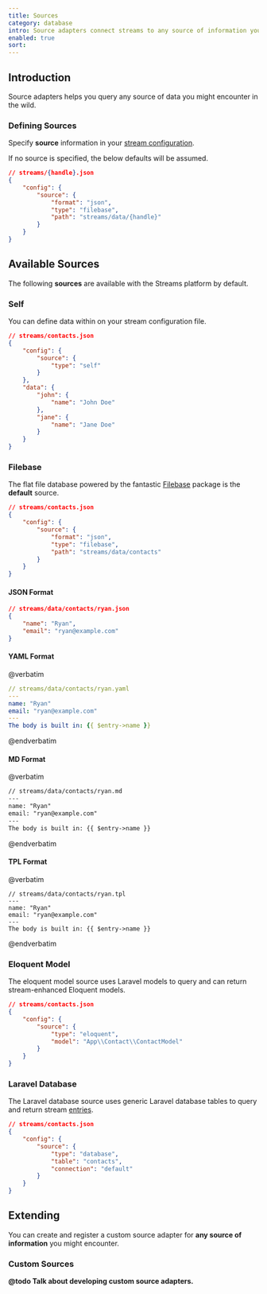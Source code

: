 ```yaml
---
title: Sources
category: database
intro: Source adapters connect streams to any source of information you might encounter.
enabled: true
sort:
---
```


## Introduction

Source adapters helps you query any source of data you might encounter in the wild.

### Defining Sources 

Specify **source** information in your [stream configuration](streams#defining-streams).

If no source is specified, the below defaults will be assumed.


```json
// streams/{handle}.json
{
    "config": {
        "source": {
            "format": "json",
            "type": "filebase",
            "path": "streams/data/{handle}"
        }
    }
}
```


## Available Sources

The following **sources** are available with the Streams platform by default.

### Self

You can define data within on your stream configuration file.

```json
// streams/contacts.json
{
    "config": {
        "source": {
            "type": "self"
        }
    },
    "data": {
        "john": {
            "name": "John Doe"
        },
        "jane": {
            "name": "Jane Doe"
        }
    }
}
```

### Filebase

The flat file database powered by the fantastic [Filebase](https://github.com/tmarois/Filebase) package is the **default** source.


```json
// streams/contacts.json
{
    "config": {
        "source": {
            "format": "json",
            "type": "filebase",
            "path": "streams/data/contacts"
        }
    }
}
```

#### JSON Format

```json
// streams/data/contacts/ryan.json
{
    "name": "Ryan",
    "email": "ryan@example.com"
}
```

#### YAML Format

@verbatim
```yaml
// streams/data/contacts/ryan.yaml
---
name: "Ryan"
email: "ryan@example.com"
---
The body is built in: {{ $entry->name }}
```
@endverbatim

#### MD Format

@verbatim
```markdown
// streams/data/contacts/ryan.md
---
name: "Ryan"
email: "ryan@example.com"
---
The body is built in: {{ $entry->name }}
```
@endverbatim

#### TPL Format
@verbatim
```template
// streams/data/contacts/ryan.tpl
---
name: "Ryan"
email: "ryan@example.com"
---
The body is built in: {{ $entry->name }}
```
@endverbatim

### Eloquent Model

The eloquent model source uses Laravel models to query and can return stream-enhanced Eloquent models.

```json
// streams/contacts.json
{
    "config": {
        "source": {
            "type": "eloquent",
            "model": "App\\Contact\\ContactModel"
        }
    }
}
```

### Laravel Database

The Laravel database source uses generic Laravel database tables to query and return stream [entries](entries).

```json
// streams/contacts.json
{
    "config": {
        "source": {
            "type": "database",
            "table": "contacts",
            "connection": "default"
        }
    }
}
```

## Extending

You can create and register a custom source adapter for **any source of information** you might encounter.

### Custom Sources

**@todo Talk about developing custom source adapters.**

